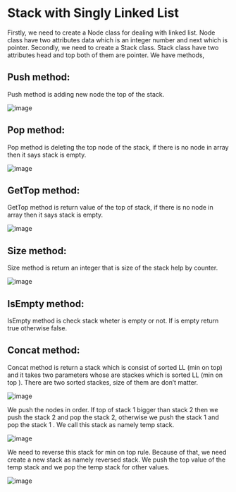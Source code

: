 # Stack with Singly Linked List
 Firstly, we need to create a Node class for dealing with linked list. Node class have two attributes data which is an integer number and next which is pointer.
Secondly, we need to create a Stack class. Stack class have two attributes head and top both of them are pointer. We have methods, 

## Push method:
Push method is adding new node the top of the stack.

![image](https://user-images.githubusercontent.com/71206063/205454496-ef5d7299-a622-4f47-b3ab-82a64abbaf50.png)

    
## Pop method: 
Pop method is deleting the top node of the stack, if there is no node in array then it says stack is empty.

![image](https://user-images.githubusercontent.com/71206063/205454507-9841fdab-558d-40a0-838f-001442773f59.png)

     
## GetTop method: 
GetTop method is return value of the top of stack, if there is no node in array then it says stack is empty.

![image](https://user-images.githubusercontent.com/71206063/205454510-d7d8ba14-ef7d-4db6-b9c5-b56fe8d082da.png)

 
## Size method: 
Size method is return an integer that is size of the stack help by counter.

![image](https://user-images.githubusercontent.com/71206063/205454513-61078bc9-2afa-4606-8851-3de4fb18568e.png)

      	      		    
## IsEmpty method: 
IsEmpty method is check stack wheter is empty or not. If is empty return true   otherwise false.



## Concat method: 
Concat method is return a stack which is consist of sorted LL (min on top) and it takes two parameters whose are stackes which is sorted LL (min on top ).
There are two sorted stackes, size of them are don’t matter.

![image](https://user-images.githubusercontent.com/71206063/205454516-88584b84-6f42-4726-8cca-8c3f2d5a01f7.png)

		      	   
We push the nodes in order. If top of stack 1 bigger than stack 2 then we push the stack 2 and pop the stack 2, otherwise we push the stack 1 and pop the stack 1 . We call this stack as namely temp stack.

![image](https://user-images.githubusercontent.com/71206063/205454526-4b227664-a72a-46fe-bb0d-bb397cdf5a7e.png)

    
We need to reverse this stack for min on top rule. Because of that, we need create a new stack as namely reversed stack. We push the top value of the temp stack and we pop the temp stack for other values.

![image](https://user-images.githubusercontent.com/71206063/205454531-115e6552-de84-4755-859b-953dc6420649.png)

  		  
